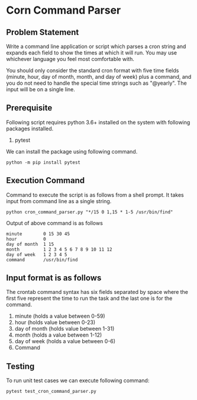 # Corn Command Parser

## Problem Statement

Write a command line application or script which parses a cron string and expands each field  to show the times at 
which it will run. You may use whichever language you feel most comfortable with.

You should only consider the standard cron format with five time fields (minute, hour, day of  month, month, and 
day of week) plus a command, and you do not need to handle the special time strings such as "@yearly". The input will
be on a single line.

## Prerequisite

Following script requires python 3.6+ installed on the system with following packages installed.
1. pytest

We can install the package using following command.

```shell
python -m pip install pytest
```

## Execution Command

Command to execute the script is as follows from a shell prompt. It takes input from command line as a single string.

```shell
python cron_command_parser.py "*/15 0 1,15 * 1-5 /usr/bin/find"
```

Output of above command is as follows
```shell
minute        0 15 30 45
hour          0
day of month  1 15
month         1 2 3 4 5 6 7 8 9 10 11 12
day of week   1 2 3 4 5
command       /usr/bin/find
```

## Input format is as follows

The crontab command syntax has six fields separated by space where the first five represent the time to run the task
and the last one is for the command. 

1. minute (holds a value between 0-59)
2. hour (holds value between 0-23)
3. day of month (holds value between 1-31)
4. month (holds a value between 1-12)
5. day of week (holds a value between 0-6)
6. Command

## Testing

To run unit test cases we can execute following command:

```shell
pytest test_cron_command_parser.py
```
